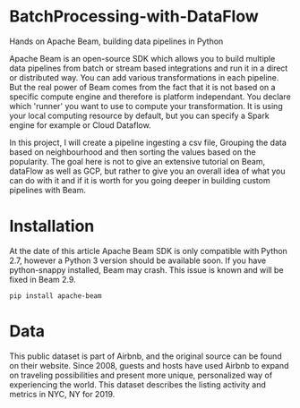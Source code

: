 # BatchProcessing-with-DataFlow

Hands on Apache Beam, building data pipelines in Python

Apache Beam is an open-source SDK which allows you to build multiple data pipelines from batch or stream based integrations and run it in a direct or distributed way. You can add various transformations in each pipeline. But the real power of Beam comes from the fact that it is not based on a specific compute engine and therefore is platform independant. You declare which 'runner' you want to use to compute your transformation. It is using your local computing resource by default, but you can specify a Spark engine for example or Cloud Dataflow.

In this project, I will create a pipeline ingesting a csv file, Grouping the data based on neighbourhood and then sorting the values based on the popularity. The goal here is not to give an extensive tutorial on Beam, dataFlow as well as GCP, but rather to give you an overall idea of what you can do with it and if it is worth for you going deeper in building custom pipelines with Beam.


# Installation
At the date of this article Apache Beam SDK is only compatible with Python 2.7, however a Python 3 version should be available soon. If you have python-snappy installed, Beam may crash. This issue is known and will be fixed in Beam 2.9.

```
pip install apache-beam 
```


# Data
This public dataset is part of Airbnb, and the original source can be found on their website. Since 2008, guests and hosts have used Airbnb to expand on traveling possibilities and present more unique, personalized way of experiencing the world. This dataset describes the listing activity and metrics in NYC, NY for 2019.

